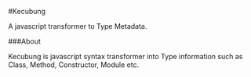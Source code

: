 #Kecubung

A javascript transformer to Type Metadata.

###About

Kecubung is javascript syntax transformer into Type information
such as Class, Method, Constructor, Module etc.

